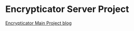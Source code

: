 # Encrypticator Server Project

[Encrypticator Main Project blog](https://dev.iconc.xyz/senior-capstone-project)